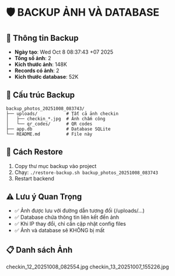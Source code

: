 # 🛡️ BACKUP ẢNH VÀ DATABASE

## 📅 Thông tin Backup
- **Ngày tạo**: Wed Oct  8 08:37:43 +07 2025
- **Tổng số ảnh**:        2
- **Kích thước ảnh**: 148K
- **Records có ảnh**: 2
- **Kích thước database**:  52K

## 📁 Cấu trúc Backup
```
backup_photos_20251008_083743/
├── uploads/           # Tất cả ảnh checkin
│   ├── checkin_*.jpg  # Ảnh chấm công
│   └── qr_codes/      # QR codes
├── app.db             # Database SQLite
└── README.md          # File này
```

## 🔄 Cách Restore
1. Copy thư mục backup vào project
2. Chạy: `./restore-backup.sh backup_photos_20251008_083743`
3. Restart backend

## ⚠️ Lưu ý Quan Trọng
- ✅ Ảnh được lưu với đường dẫn tương đối (/uploads/...)
- ✅ Database chứa thông tin liên kết đến ảnh
- ✅ Khi IP thay đổi, chỉ cần cập nhật config files
- ✅ Ảnh và database sẽ KHÔNG bị mất

## 📋 Danh sách Ảnh
checkin_12_20251008_082554.jpg
checkin_13_20251007_155226.jpg
